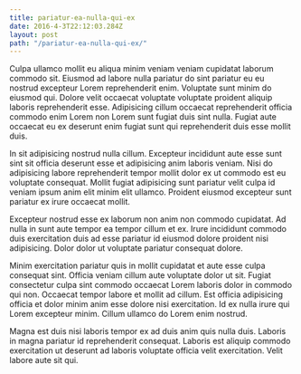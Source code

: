 ```yaml
---
title: pariatur-ea-nulla-qui-ex
date: 2016-4-3T22:12:03.284Z
layout: post
path: "/pariatur-ea-nulla-qui-ex/"
---
```


Culpa ullamco mollit eu aliqua minim veniam veniam cupidatat laborum commodo sit. Eiusmod ad labore nulla pariatur do sint pariatur eu eu nostrud excepteur Lorem reprehenderit enim. Voluptate sunt minim do eiusmod qui. Dolore velit occaecat voluptate voluptate proident aliquip laboris reprehenderit esse. Adipisicing cillum occaecat reprehenderit officia commodo enim Lorem non Lorem sunt fugiat duis sint nulla. Fugiat aute occaecat eu ex deserunt enim fugiat sunt qui reprehenderit duis esse mollit duis.

In sit adipisicing nostrud nulla cillum. Excepteur incididunt aute esse sunt sint sit officia deserunt esse et adipisicing anim laboris veniam. Nisi do adipisicing labore reprehenderit tempor mollit dolor ex ut commodo est eu voluptate consequat. Mollit fugiat adipisicing sunt pariatur velit culpa id veniam ipsum anim elit minim elit ullamco. Proident eiusmod excepteur sunt pariatur ex irure occaecat mollit.

Excepteur nostrud esse ex laborum non anim non commodo cupidatat. Ad nulla in sunt aute tempor ea tempor cillum et ex. Irure incididunt commodo duis exercitation duis ad esse pariatur id eiusmod dolore proident nisi adipisicing. Dolor dolor ut voluptate pariatur consequat dolore.

Minim exercitation pariatur quis in mollit cupidatat et aute esse culpa consequat sint. Officia veniam cillum aute voluptate dolor ut sit. Fugiat consectetur culpa sint commodo occaecat Lorem laboris dolor in commodo qui non. Occaecat tempor labore et mollit ad cillum. Est officia adipisicing officia et dolor minim anim esse dolore nisi exercitation. Id ex nulla irure qui Lorem excepteur minim. Cillum ullamco do Lorem enim nostrud.

Magna est duis nisi laboris tempor ex ad duis anim quis nulla duis. Laboris in magna pariatur id reprehenderit consequat. Laboris est aliquip commodo exercitation ut deserunt ad laboris voluptate officia velit exercitation. Velit labore aute sit qui.